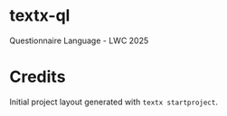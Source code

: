 # textx-ql

Questionnaire Language - LWC 2025


# Credits

Initial project layout generated with `textx startproject`.